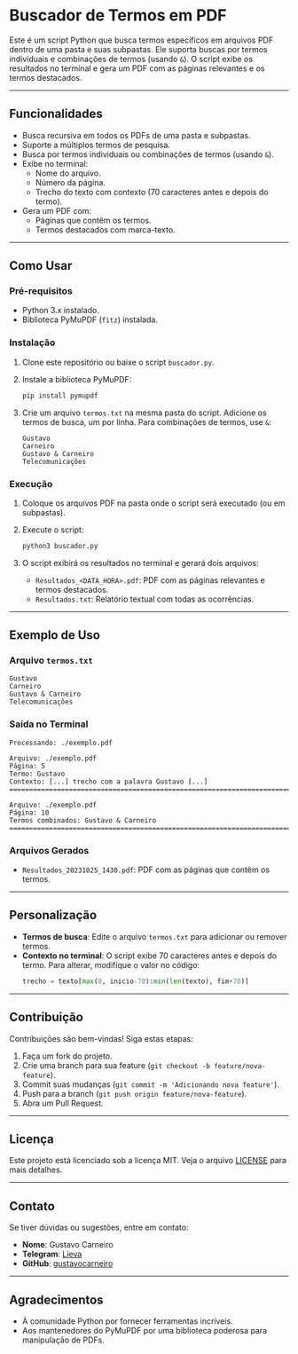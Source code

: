 # Buscador de Termos em PDF

Este é um script Python que busca termos específicos em arquivos PDF dentro de uma pasta e suas subpastas. Ele suporta buscas por termos individuais e combinações de termos (usando `&`). O script exibe os resultados no terminal e gera um PDF com as páginas relevantes e os termos destacados.

---

## Funcionalidades

- Busca recursiva em todos os PDFs de uma pasta e subpastas.
- Suporte a múltiplos termos de pesquisa.
- Busca por termos individuais ou combinações de termos (usando `&`).
- Exibe no terminal:
  - Nome do arquivo.
  - Número da página.
  - Trecho do texto com contexto (70 caracteres antes e depois do termo).
- Gera um PDF com:
  - Páginas que contêm os termos.
  - Termos destacados com marca-texto.

---

## Como Usar

### Pré-requisitos

- Python 3.x instalado.
- Biblioteca PyMuPDF (`fitz`) instalada.

### Instalação

1. Clone este repositório ou baixe o script `buscador.py`.

2. Instale a biblioteca PyMuPDF:
   ```bash
   pip install pymupdf
   ```

3. Crie um arquivo `termos.txt` na mesma pasta do script. Adicione os termos de busca, um por linha. Para combinações de termos, use `&`:
   ```
   Gustavo
   Carneiro
   Gustavo & Carneiro
   Telecomunicações
   ```

### Execução

1. Coloque os arquivos PDF na pasta onde o script será executado (ou em subpastas).

2. Execute o script:
   ```bash
   python3 buscador.py
   ```

3. O script exibirá os resultados no terminal e gerará dois arquivos:
   - `Resultados_<DATA_HORA>.pdf`: PDF com as páginas relevantes e termos destacados.
   - `Resultados.txt`: Relatório textual com todas as ocorrências.

---

## Exemplo de Uso

### Arquivo `termos.txt`
```
Gustavo
Carneiro
Gustavo & Carneiro
Telecomunicações
```

### Saída no Terminal
```
Processando: ./exemplo.pdf

Arquivo: ./exemplo.pdf
Página: 5
Termo: Gustavo
Contexto: [...] trecho com a palavra Gustavo [...]
================================================================================

Arquivo: ./exemplo.pdf
Página: 10
Termos combinados: Gustavo & Carneiro
================================================================================
```

### Arquivos Gerados
- `Resultados_20231025_1430.pdf`: PDF com as páginas que contêm os termos.

---

## Personalização

- **Termos de busca**: Edite o arquivo `termos.txt` para adicionar ou remover termos.
- **Contexto no terminal**: O script exibe 70 caracteres antes e depois do termo. Para alterar, modifique o valor no código:
  ```python
  trecho = texto[max(0, inicio-70):min(len(texto), fim+70)]
  ```

---

## Contribuição

Contribuições são bem-vindas! Siga estas etapas:

1. Faça um fork do projeto.
2. Crie uma branch para sua feature (`git checkout -b feature/nova-feature`).
3. Commit suas mudanças (`git commit -m 'Adicionando nova feature'`).
4. Push para a branch (`git push origin feature/nova-feature`).
5. Abra um Pull Request.

---

## Licença

Este projeto está licenciado sob a licença MIT. Veja o arquivo [LICENSE](LICENSE) para mais detalhes.

---

## Contato

Se tiver dúvidas ou sugestões, entre em contato:

- **Nome**: Gustavo Carneiro
- **Telegram**: [Lieva](http://t.me/lievasomal)
- **GitHub**: [gustavocarneiro](https://github.com/quietbytesilence)

---

## Agradecimentos

- À comunidade Python por fornecer ferramentas incríveis.
- Aos mantenedores do PyMuPDF por uma biblioteca poderosa para manipulação de PDFs.

